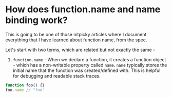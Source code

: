 # How does function.name and name binding work?

This is going to be one of those nitpicky articles where I document everything that I have learned about function name, from the spec.  

Let's start with two terms, which are related but not exactly the same -
1. `function.name` - When we declare a function, it creates a function object - which has a non-writable property called `name`. `name` typically stores the initial name that the function was created/defined with. This is helpful for debugging and readable stack traces.  
```js
function foo() {}
foo.name // "foo"
```
<!--stackedit_data:
eyJoaXN0b3J5IjpbMTMyNTA2NTY5OSwxMjMwMDI3NjI1LDEwNj
IxMjM3NzEsMTIyNTg4NjgyMF19
-->